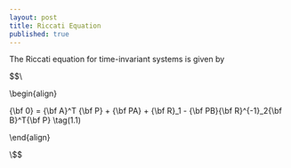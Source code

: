 ```yaml
---
layout: post
title: Riccati Equation
published: true
---
```


The Riccati equation for time-invariant systems is given by

$$\\

\begin{align}

{\bf 0} = {\bf A}^T {\bf P} + {\bf PA} + {\bf R}_1 - {\bf PB}{\bf R}^{-1}_2{\bf B}^T{\bf P} \tag(1.1)

\end{align}

\\$$
